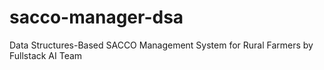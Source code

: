 # sacco-manager-dsa
 Data Structures-Based SACCO Management System for Rural Farmers by Fullstack AI Team
